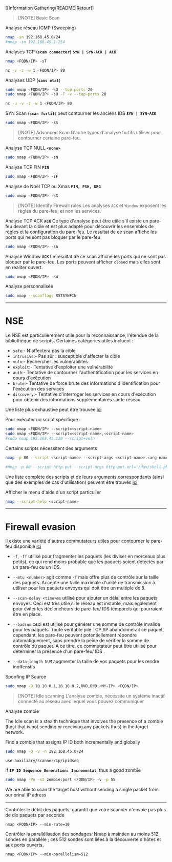 [[Information Gathering/README|Retour]]


> [!NOTE] Basic Scan

Analyse réseau ICMP (Sweeping)

```sh
nmap -sn 192.168.45.0/24
#nmap -sn 192.168.45.1-254
```

Analyses TCP (**`scan connecter`**) **`SYN | SYN-ACK | ACK`**

```sh
nmap <FQDN/IP> -sT
```

```sh
nc -v -z -w 1 <FQDN/IP> 80
```

Analyses UDP (**`sans état`**)

```sh
sudo nmap <FQDN/IP> -sU --top-ports 20 
sudo nmap <FQDN/IP> -sU -F -v --top-ports 20
```

```sh
nc -u -v -z -w 1 <FQDN/IP> 80
```

SYN Scan (**`scan furtif`**) peut contourner les anciens IDS **`SYN | SYN-ACK`**

```sh
sudo nmap <FQDN/IP> -sS
```

> [!NOTE] Advanced Scan
> D'autre types d'analyse furtifs utiliser pour contourner certaine pare-feu.

Analyse TCP NULL **`<none>`**

```sh
sudo nmap <FQDN/IP> -sN
```

Analyse TCP FIN **`FIN`**

```sh
sudo nmap <FQDN/IP> -sF
```

Analyse de Noël TCP ou Xmas **`FIN, PSH, URG`**

```sh
sudo nmap <FQDN/IP> -sX
```


> [!NOTE] Identify Firewall rules
> Les analyses `ACK` et `Window` exposent les règles du pare-feu, et non les services.


Analyse TCP ACK **`ACK`**
Ce type d'analyse peut être utile s'il existe un pare-feu devant la cible et est plus adapté pour découvrir les ensembles de règles et la configuration du pare-feu.
Le resultat de ce scan affiche les ports qui ne sont pas bloquer par le pare-feu

```sh
sudo nmap <FQDN/IP> -sA
```

Analyse Window **`ACK`**
Le resultat de ce scan affiche les ports qui ne sont pas bloquer par le pare-feu. Les ports peuvent afficher `closed` mais elles sont en realiter ouvert. 

```sh
sudo nmap <FQDN/IP> -sW
```

Analyse personnalisée

```sh
sudo nmap --scanflags RSTSYNFIN
```

---
# NSE
Le NSE est particulièrement utile pour la reconnaissance, l'étendue de la bibliothèque de scripts. Certaines catégories utiles incluent :

- `safe`:- N'affectera pas la cible
- `intrusive`:- Pas sûr : susceptible d'affecter la cible  
- `vuln`:- Rechercher les vulnérabilités
- `exploit`:- Tentative d'exploiter une vulnérabilité
- `auth`:- Tentative de contourner l'authentification pour les services en cours d'exécution 
- `brute`:- Tentative de force brute des informations d'identification pour l'exécution des services
- `discovery`:- Tentative d'interroger les services en cours d'exécution pour obtenir des informations supplémentaires sur le réseau 

Une liste plus exhaustive peut être trouvée [ici](https://nmap.org/book/nse-usage.html) 

Pour exécuter un script spécifique :

```sh
sudo nmap <FQDN/IP> --script=<script-name>
sudo nmap <FQDN/IP> --script=<script-name>,<script-name>
#sudo nmap 192.168.45.130 --script=vuln
```

Certains scripts nécessitent des arguments

```sh
nmap -p 80 --script <script-name> --script-args <script-name>.<arg-name>='<value>'

#nmap -p 80 --script http-put --script-args http-put.url='/dav/shell.php',http-put.file='./shell.php'
```

Une liste complète des scripts et de leurs arguments correspondants (ainsi que des exemples de cas d'utilisation) peuvent être trouvés [ici](https://nmap.org/nsedoc/) 

Afficher le menu d'aide d'un script particulier

```sh
nmap --script-help <script-name>
```

---
# Firewall evasion 

Il existe une variété d'autres commutateurs utiles pour contourner le pare-feu disponible [ici](https://nmap.org/book/man-bypass-firewalls-ids.html) 
- `-f`, `-ff` utilisé pour fragmenter les paquets (les diviser en morceaux plus petits), ce qui rend moins probable que les paquets soient détectés par un pare-feu ou un IDS.

- `--mtu <number>` agit comme `-f` mais offre plus de contrôle sur la taille des paquets. Accepte une taille maximale d'unité de transmission à utiliser pour les paquets envoyés qui doit être un multiple de 8.

- `--scan-delay <time>ms` utilisé pour ajouter un délai entre les paquets envoyés. Ceci est très utile si le réseau est instable, mais également pour éviter les déclencheurs de pare-feu/ IDS temporels qui pourraient être en place.

- `--badsum` ceci est utilisé pour générer une somme de contrôle invalide pour les paquets. Toute véritable pile TCP /IP abandonnerait ce paquet, cependant, les pare-feu peuvent potentiellement répondre automatiquement, sans prendre la peine de vérifier la somme de contrôle du paquet. A ce titre, ce commutateur peut être utilisé pour déterminer la présence d'un pare-feu/ IDS .

- `--data-length NUM` augmenter la taille de vos paquets pour les rendre inoffensifs


Spoofing IP Source

```sh
sudo nmap -D 10.10.0.1,10.10.0.2,RND,RND,<MY-IP> <FQDN/IP>
```


> [!NOTE] Idle scanning
> L'analyse zombie, nécessite un système inactif connecté au réseau avec lequel vous pouvez communiquer

Analyse zombie

The Idle scan is a stealth technique that involves the presence of a zombie (host that is not sending or receiving any packets thus) in the target network.

Find a zombie that assigns IP ID both incrementally and globally

```sh
sudo nmap -O -v -n 192.168.45.0/24
```

```
use auxiliary/scanner/ip/ipidseq
```

if **`IP ID Sequence Generation: Incremental`**, thus a good zombie


```sh
sudo nmap -Pn -sI zombie:port <FQDN/IP> -v -p 55
```

We are able to scan the target host without sending a single packet from our orinal IP adress

---

Contrôler le débit des paquets: garantit que votre scanner n'envoie pas plus de dix paquets par seconde

```
nmap <FQDN/IP> --min-rate=10
```

Contrôler la parallélisation des sondages: Nmap à maintien au moins 512 sondes en parallèle ; ces 512 sondes sont liées à la découverte d'hôtes et aux ports ouverts.

```
nmap <FQDN/IP> --min-parallelism=512
```

